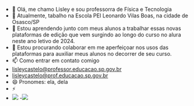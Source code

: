 - 👋 Olá, me chamo Lisley e sou professorra de Física e Tecnologia
- 👀 Atualmente, tabalho na Escola PEI Leonardo Vilas Boas, na cidade de Osasco/SP
- 🌱 Estou aprendendo junto com meus alunos a trabalhar essas novas plataformas de edição que vem surgindo ao longo do curso no alura neste ano letivo de 2024.
- 💞️ Estou procurando colaborar em me aperfeiçoar nos usos das plataformas para auxiliar meus alunos no decorrer de seu curso.
- 📫 Como entrar em contato comigo
- lisleycastelo@professor.educacao.sp.gov.br
- lisleycastelo@prof.educacao.sp.gov.br  
- 😄 Pronomes: ela, dela
- ⚡
- ![](https://media1.tenor.com/m/nRny23jAkrgAAAAd/mordecai-band.gif)
-![](https://tenor.com/pt-BR/view/rammstein-till-hammer-till-lindemann-60fps-gif-6357191099875877171)


<!---
ProfLiss/ProfLiss is a ✨ special ✨ repository because its `README.md` (this file) appears on your GitHub profile.
You can click the Preview link to take a look at your changes.
--->
